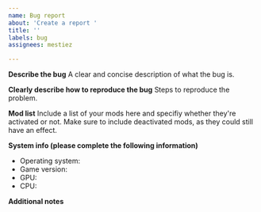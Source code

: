 ```yaml
---
name: Bug report
about: 'Create a report '
title: ''
labels: bug
assignees: mestiez

---
```


**Describe the bug**
A clear and concise description of what the bug is.

**Clearly describe how to reproduce the bug**
Steps to reproduce the problem.

**Mod list**
Include a list of your mods here and specifiy whether they're activated or not. Make sure to include deactivated mods, as they could still have an effect.

**System info (please complete the following information)**
 - Operating system: 
 - Game version:
 - GPU:
 - CPU:

<!--- 
Alternatively, you can attach the "exported game debug info.md" file and omit all the game and system information. You can generate this file by pressing the button in the Information page in the game. 
--->

**Additional notes**
